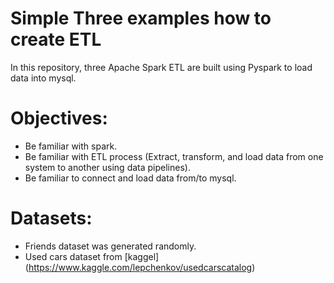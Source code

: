 # Simple Three examples how to create ETL

<p style='text-align: justify;'> 

In this repository, three Apache Spark ETL are built using Pyspark to load data into mysql.
</p>


# Objectives:
* Be familiar with spark.
* Be familiar with ETL process (Extract, transform, and load data from one system to another using data pipelines).
* Be familiar to connect and load data from/to mysql.

# Datasets:
* Friends dataset was generated randomly.
* Used cars dataset from [kaggel] (https://www.kaggle.com/lepchenkov/usedcarscatalog)





